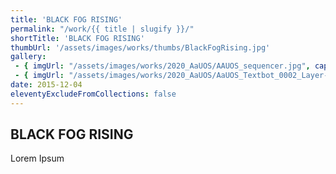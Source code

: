 ```yaml
---
title: 'BLACK FOG RISING'
permalink: "/work/{{ title | slugify }}/"
shortTitle: 'BLACK FOG RISING'
thumbUrl: '/assets/images/works/thumbs/BlackFogRising.jpg'
gallery:
 - { imgUrl: "/assets/images/works/2020_AaUOS/AAUOS_sequencer.jpg", caption: "" }
 - { imgUrl: "/assets/images/works/2020_AaUOS/AaUOS_Textbot_0002_Layer-20.jpg", caption: "" }
date: 2015-12-04
eleventyExcludeFromCollections: false
---
```



<div class="Grid Grid--gutters Grid--full large-Grid--fit">
  <div class="Grid-cell">
    <div class='headerGroup'>
      <h2>BLACK FOG RISING</h2>
      <p>Lorem Ipsum</p>
    </div>
  </div>
</div>